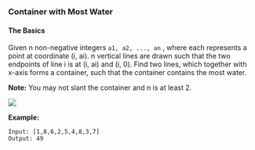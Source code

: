 ### Container with Most Water

#### The Basics

Given n non-negative integers `a1, a2, ..., an` , where each represents a point at coordinate (i, ai). n vertical lines are drawn such that the two endpoints of line i is at (i, ai) and (i, 0). Find two lines, which together with x-axis forms a container, such that the container contains the most water.

**Note:** You may not slant the container and n is at least 2.

![](/images/container_with_most_water)

**Example:**

```
Input: [1,8,6,2,5,4,8,3,7]
Output: 49
```
